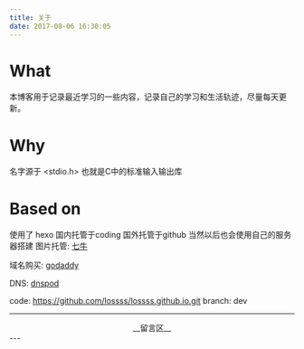 ```yaml
---
title: 关于
date: 2017-08-06 16:30:05
---
```

# What
本博客用于记录最近学习的一些内容，记录自己的学习和生活轨迹，尽量每天更新。
# Why
名字源于 <stdio.h> 也就是C中的标准输入输出库
# Based on
使用了 hexo  国内托管于coding 国外托管于github 当然以后也会使用自己的服务器搭建
图片托管: [七牛](https://www.qiniu.com/)

域名购买: [godaddy](https://sg.godaddy.com/zh/)

DNS: [dnspod](https://www.dnspod.cn)

code: https://github.com/lossss/lossss.github.io.git  branch: dev






---
<div align = center>__留言区__</div>
---

